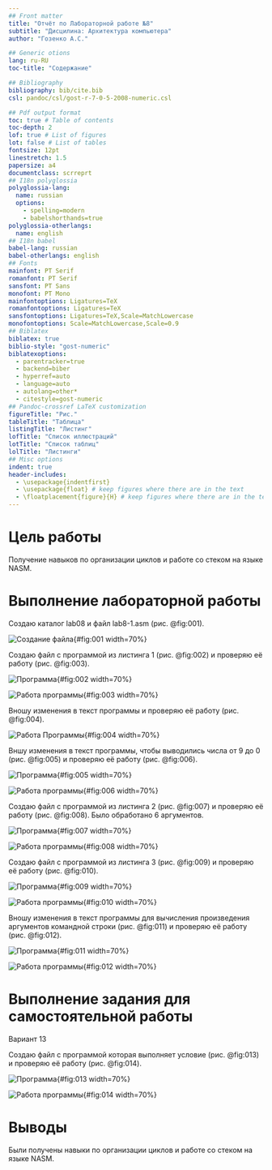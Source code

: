 ```yaml
---
## Front matter
title: "Отчёт по Лабораторной работе №8"
subtitle: "Дисцилина: Архитектура компьютера"
author: "Гозенко А.С."

## Generic otions
lang: ru-RU
toc-title: "Содержание"

## Bibliography
bibliography: bib/cite.bib
csl: pandoc/csl/gost-r-7-0-5-2008-numeric.csl

## Pdf output format
toc: true # Table of contents
toc-depth: 2
lof: true # List of figures
lot: false # List of tables
fontsize: 12pt
linestretch: 1.5
papersize: a4
documentclass: scrreprt
## I18n polyglossia
polyglossia-lang:
  name: russian
  options:
	- spelling=modern
	- babelshorthands=true
polyglossia-otherlangs:
  name: english
## I18n babel
babel-lang: russian
babel-otherlangs: english
## Fonts
mainfont: PT Serif
romanfont: PT Serif
sansfont: PT Sans
monofont: PT Mono
mainfontoptions: Ligatures=TeX
romanfontoptions: Ligatures=TeX
sansfontoptions: Ligatures=TeX,Scale=MatchLowercase
monofontoptions: Scale=MatchLowercase,Scale=0.9
## Biblatex
biblatex: true
biblio-style: "gost-numeric"
biblatexoptions:
  - parentracker=true
  - backend=biber
  - hyperref=auto
  - language=auto
  - autolang=other*
  - citestyle=gost-numeric
## Pandoc-crossref LaTeX customization
figureTitle: "Рис."
tableTitle: "Таблица"
listingTitle: "Листинг"
lofTitle: "Список иллюстраций"
lotTitle: "Список таблиц"
lolTitle: "Листинги"
## Misc options
indent: true
header-includes:
  - \usepackage{indentfirst}
  - \usepackage{float} # keep figures where there are in the text
  - \floatplacement{figure}{H} # keep figures where there are in the text
---
```


# Цель работы

Получение навыков по организации циклов и работе со стеком на языке NASM.


# Выполнение лабораторной работы

Создаю каталог lab08 и файл lab8-1.asm (рис. @fig:001).

![Создание файла](image/1.png){#fig:001 width=70%}

Создаю файл с программой из листинга 1 (рис. @fig:002) и проверяю её работу (рис. @fig:003).

![Программа](image/2.png){#fig:002 width=70%}

![Работа программы](image/3.png){#fig:003 width=70%}

Вношу изменения в текст программы и проверяю её работу (рис. @fig:004).

![Работа Программы](image/4.png){#fig:004 width=70%}

Вншу изменения в текст программы, чтобы выводились числа от 9 до 0 (рис. @fig:005) и проверяю её работу (рис. @fig:006).

![Программа](image/5.png){#fig:005 width=70%}

![Работа программы](image/6.png){#fig:006 width=70%}

Создаю файл с программой из листинга 2 (рис. @fig:007) и проверяю её работу (рис. @fig:008). Было обработано 6 аргументов.

![Программа](image/7.png){#fig:007 width=70%}

![Работа программы](image/8.png){#fig:008 width=70%}

Создаю файл с программой из листинга 3 (рис. @fig:009) и проверяю её работу (рис. @fig:010).

![Программа](image/9.png){#fig:009 width=70%}

![Работа программы](image/10.png){#fig:010 width=70%}

Вношу изменения в текст программы для вычисления произведения аргументов командной строки (рис. @fig:011) и проверяю её работу (рис. @fig:012).

![Программа](image/11.png){#fig:011 width=70%}

![Работа программы](image/12.png){#fig:012 width=70%}

# Выполнение задания для самостоятельной работы

Вариант 13

Создаю файл с программой которая выполняет условие (рис. @fig:013) и проверяю её работу (рис. @fig:014).

![Программа](image/13.png){#fig:013 width=70%}

![Работа программы](image/14.png){#fig:014 width=70%}

# Выводы

Были получены навыки по организации циклов и работе со стеком на языке NASM.
